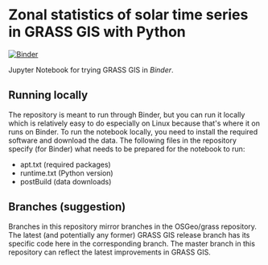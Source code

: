 # Zonal statistics of solar time series in GRASS GIS with Python

[![Binder](https://mybinder.org/badge_logo.svg)](https://mybinder.org/v2/gh/wenzeslaus/grass-zonal-of-solar/master?filepath=zonal-of-watersheds.ipynb)

Jupyter Notebook for trying GRASS GIS in *Binder*.

## Running locally

The repository is meant to run through Binder,
but you can run it locally which is relatively easy to do
especially on Linux because that's where it on runs on Binder.
To run the notebook locally, you need to install the required software
and download the data. The following files in the repository specify
(for Binder) what needs to be prepared for the notebook to run:

* apt.txt (required packages)
* runtime.txt (Python version)
* postBuild (data downloads)

## Branches (suggestion)

Branches in this repository mirror branches in the OSGeo/grass
repository. The latest (and potentially any former) GRASS GIS release
branch has its specific code here in the corresponding branch.
The master branch in this repository can reflect the latest improvements
in GRASS GIS.
